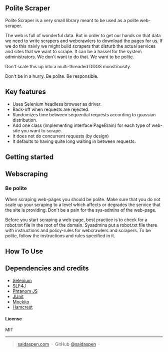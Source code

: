 ## Polite Scraper

Polite Scraper is a very small library meant to be used as a polite web-scraper. 

The web is full of wonderful data. But in order to get our hands on that data we need to write scrapers and webcrawlers to download the pages for us.
If we do this naivly we might build scrapers that disturb the actual services and sites that we want to scrape. It can be a hassel for the system administrators.
We don't want to do that. We want to be polite.

Don't scale this up into a multi-threaded DDOS monstrousity. 

Don't be in a hurry. Be polite. Be responsible.

## Key features
* Uses Selenium headless browser as driver.
* Back-off when requests are rejected.
* Randomizes time between sequential requests according to guassian distribution.
* Add one class (implementing interface PageBrain) for each type of web-site you want to scrape.
* It does not do concurrent requests (by design)
* It defaults to having quite long waiting in between requests.

## Getting started

## Webscraping
### Be polite
When scraping web-pages you should be polite. Make sure that you do not scale up your scraping to a level which affects or degrades the service that the site is providing.
Don't be a pain for the sys-admins of the web-page.

Before you start scraping a web-page, best practice is to check for a robot.txt file in the root of the domain.
Sysadmins put a robot.txt file there with instructions and policy-rules for webcrawlers and scrapers. To be polite, follow the instructions and rules specified in it.

## How To Use

## Dependencies and credits
* [Selenium](http://www.seleniumhq.org/)
* [SLF4J](https://www.slf4j.org/)
* [Phtanom JS](http://phantomjs.org/)
* [JUnit](http://junit.org/junit5/)
* [Mockito](http://site.mockito.org/)
* [Hamcrest](http://hamcrest.org/)

#### License

MIT

---
> [saidaspen.com](http://www.saidaspen.com) &nbsp;&middot;&nbsp;
> GitHub [@saidaspen](https://github.com/saidaspen) &nbsp;&middot;&nbsp;

